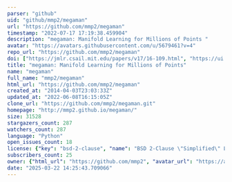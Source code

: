 ```yaml
---
parser: "github"
uid: "github/mmp2/megaman"
url: "https://github.com/mmp2/megaman"
timestamp: "2022-07-17 17:19:38.459904"
description: "megaman: Manifold Learning for Millions of Points "
avatar: "https://avatars.githubusercontent.com/u/5679461?v=4"
repo_url: "https://github.com/mmp2/megaman"
doi: ["https://jmlr.csail.mit.edu/papers/v17/16-109.html", "https://ui.adsabs.harvard.edu/abs/2017ascl.soft11012M/abstract"]
title: "megaman: Manifold Learning for Millions of Points"
name: "megaman"
full_name: "mmp2/megaman"
html_url: "https://github.com/mmp2/megaman"
created_at: "2014-04-03T23:03:33Z"
updated_at: "2022-06-08T16:15:05Z"
clone_url: "https://github.com/mmp2/megaman.git"
homepage: "http://mmp2.github.io/megaman/"
size: 31528
stargazers_count: 287
watchers_count: 287
language: "Python"
open_issues_count: 18
license: {"key": "bsd-2-clause", "name": "BSD 2-Clause \"Simplified\" License", "spdx_id": "BSD-2-Clause", "url": "https://api.github.com/licenses/bsd-2-clause", "node_id": "MDc6TGljZW5zZTQ="}
subscribers_count: 25
owner: {"html_url": "https://github.com/mmp2", "avatar_url": "https://avatars.githubusercontent.com/u/5679461?v=4", "login": "mmp2", "type": "User"}
date: "2025-03-22 14:25:43.709066"
---
```

